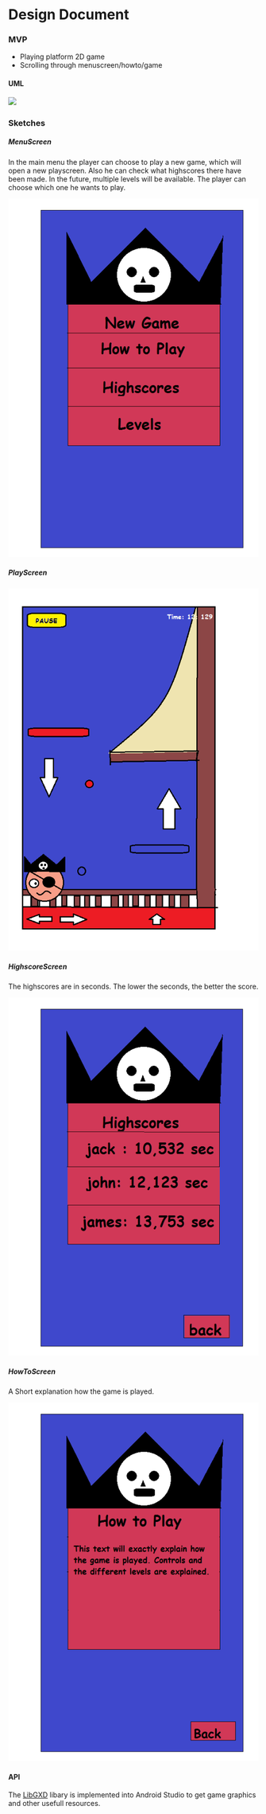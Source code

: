 # Design Document

### MVP

  - Playing platform 2D game
  - Scrolling through menuscreen/howto/game

#### UML

![](doc/UML.png)

### Sketches

##### MenuScreen
In the main menu the player can choose to play a new game, which will open a new playscreen. Also he can check what highscores there have been made. In the future, multiple levels will be available. The player can choose which one he wants to play.


![](doc/MainMenu.png)

##### PlayScreen
![](doc/SketchUpdated.png)

##### HighscoreScreen

The highscores are in seconds. The lower the seconds, the better the score. 

![](doc/Highscores.png)

##### HowToScreen

A Short explanation how the game is played.


![](doc/Howtoplay.png)


#### API

The [LibGXD][lib] libary is implemented into Android Studio to get game graphics and other usefull resources.


[lib]: <https://libgdx.badlogicgames.com/>

